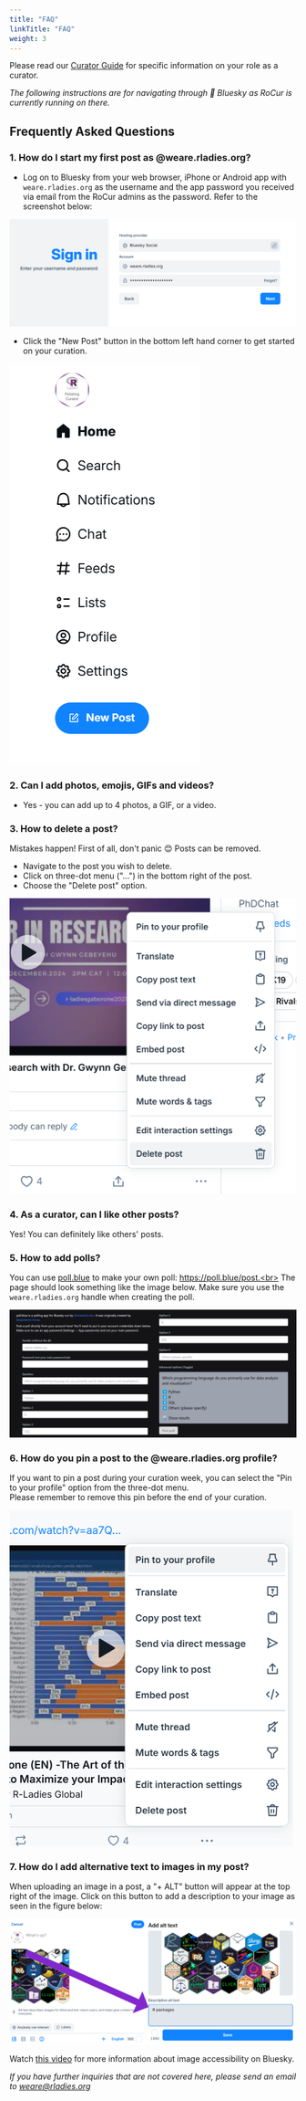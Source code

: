 ```yaml
---
title: "FAQ"
linkTitle: "FAQ"
weight: 3
---
```


Please read our [Curator Guide](/rocur/guide) for specific information on your role as a curator.

_The following instructions are for navigating through 🦋 Bluesky as RoCur is currently running on there._

## Frequently Asked Questions

### 1. How do I start my first post as @weare.rladies.org?

- Log on to Bluesky from your web browser, iPhone or Android app with `weare.rladies.org` as the username and the app password you received via email from the RoCur admins as the password. Refer to the screenshot below:

![Bluesky sign in page. Hosting provider is set to Bluesky Social.](login.png)

- Click the "New Post" button in the bottom left hand corner to get started on your curation.

![The "New Post" button is located at the bottom of the navigation sidebar.](navigation_bar.png)

### 2. Can I add photos, emojis, GIFs and videos?

- Yes - you can add up to 4 photos, a GIF, or a video.

### 3. How to delete a post?

Mistakes happen! First of all, don't panic 😊 Posts can be removed.

- Navigate to the post you wish to delete.
- Click on three-dot menu ("...") in the bottom right of the post.
- Choose the "Delete post" option.

![Click on the post's three-dot menu to reveal the "Delete post" option.](delete_post.png)

### 4. As a curator, can I like other posts?

Yes! You can definitely like others' posts.

### 5. How to add polls?

You can use [poll.blue](https://bsky.app/profile/poll.blue) to make your own poll: https://poll.blue/post.<br>
The page should look something like the image below. Make sure you use the `weare.rladies.org` handle when creating the poll.

![poll.blue web app to create a poll on Bluesky.](polls.png)

### 6. How do you pin a post to the @weare.rladies.org profile?

If you want to pin a post during your curation week, you can select the "Pin to your profile" option from the three-dot menu.<br>
Please remember to remove this pin before the end of your curation.

![Click on the post's three-dot menu to reveal the "Pin post" option.](pin_post.png)

### 7. How do I add alternative text to images in my post?

When uploading an image in a post, a "+ ALT" button will appear at the top right of the image. Click on this button to add a description to your image as seen in the figure below:<br>

![Click on the "+ ALT" button to add a description.](add_alt_text.png)

Watch [this video](https://www.youtube.com/watch?v=RE-iJRXUmTM) for more information about image accessibility on Bluesky.<br>

_If you have further inquiries that are not covered here, please send an email to [weare\@rladies.org](mailto:weare@rladies.org)_
